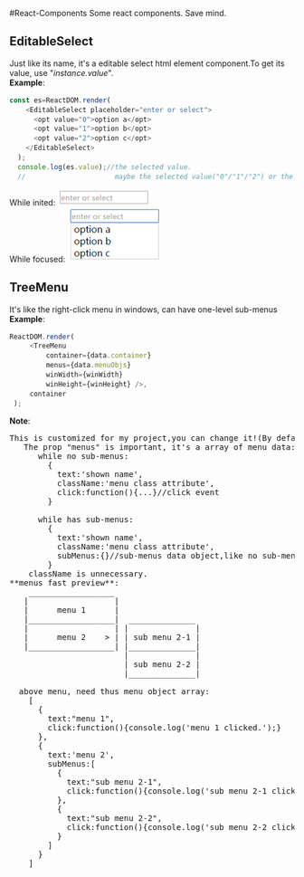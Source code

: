 #React-Components
Some react components.
    Save mind.

EditableSelect
----
Just like its name, it's a editable select html element component.To get its value, use "*instance.value*".<br />
**Example**:
  ```javascript
  const es=ReactDOM.render(
      <EditableSelect placeholder="enter or select">
        <opt value="0">option a</opt>
        <opt value="1">option b</opt>
        <opt value="2">option c</opt>
      </EditableSelect>
    );
    console.log(es.value);//the selected value. 
    //                      maybe the selected value("0"/"1"/"2") or the string user entered.
  ```
While inited:
![img](https://raw.githubusercontent.com/dclovec/React-Components/master/normal.png)<br />
While focused:
![img](https://raw.githubusercontent.com/dclovec/React-Components/master/focus.png)


TreeMenu
----
It's like the right-click menu in windows, can have one-level sub-menus<br />
**Example**:
   ```javascript
   ReactDOM.render(
        <TreeMenu
            container={data.container}
            menus={data.menuObjs}
            winWidth={winWidth}
            winHeight={winHeight} />,
        container
    );
   ```
**Note**:
<pre>This is customized for my project,you can change it!(By default, need jquery)
   The prop "menus" is important, it's a array of menu data:
      while no sub-menus:
        {
          text:'shown name',
          className:'menu class attribute',
          click:function(){...}//click event
        }

      while has sub-menus:
        {
          text:'shown name',
          className:'menu class attribute',
          subMenus:{}//sub-menus data object,like no sub-menus
        }
    className is unnecessary.
**menus fast preview**:
    __________________
   |                  |
   |      menu 1      |
   |__________________|  ______________
   |                  | |              |
   |      menu 2    > | | sub menu 2-1 |
   |__________________| |______________|
                        |              |
                        | sub menu 2-2 |
                        |______________|
                        
  above menu, need thus menu object array:
    [
      {
        text:"menu 1",
        click:function(){console.log('menu 1 clicked.');}
      },
      {
        text:'menu 2',
        subMenus:[
          {
            text:"sub menu 2-1",
            click:function(){console.log('sub menu 2-1 clicked.');}
          },
          {
            text:"sub menu 2-2",
            click:function(){console.log('sub menu 2-2 clicked.');}
          }
        ]
      }
    ]
    </pre>
